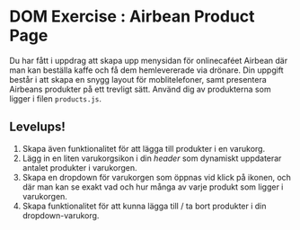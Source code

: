 # DOM Exercise : Airbean Product Page

Du har fått i uppdrag att skapa upp menysidan för onlinecaféet Airbean där man kan beställa kaffe och få dem hemlevererade via drönare. Din uppgift består i att skapa en snygg layout för moblitelefoner, samt presentera Airbeans produkter på ett trevligt sätt. Använd dig av produkterna som ligger i filen `products.js`.

## Levelups!

1. Skapa även funktionalitet för att lägga till produkter i en varukorg.
2. Lägg in en liten varukorgsikon i din _header_ som dynamiskt uppdaterar antalet produkter i varukorgen.
3. Skapa en dropdown för varukorgen som öppnas vid klick på ikonen, och där man kan se exakt vad och hur många av varje produkt som ligger i varukorgen.
4. Skapa funktionalitet för att kunna lägga till / ta bort produkter i din dropdown-varukorg.

